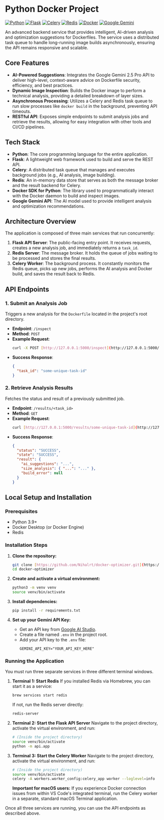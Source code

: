 # Python Docker Project

[![Python](https://img.shields.io/badge/Python-3.9%2B-blue)](https://python.org)
[![Flask](https://img.shields.io/badge/Flask-3.0-black)](https://flask.palletsprojects.com/)
[![Celery](https://img.shields.io/badge/Celery-5.3-green)](https://docs.celeryq.dev/)
[![Redis](https://img.shields.io/badge/Redis-4.5-red)](https://redis.io/)
[![Docker](https://img.shields.io/badge/Docker-20.10%2B-blue)](https://docker.com)
[![Google Gemini](https://img.shields.io/badge/Google_Gemini-2.5_Pro-purple)](https://ai.google.dev/)

An advanced backend service that provides intelligent, AI-driven analysis and optimization suggestions for Dockerfiles. The service uses a distributed task queue to handle long-running image builds asynchronously, ensuring the API remains responsive and scalable.

## Core Features

- **AI-Powered Suggestions**: Integrates the Google Gemini 2.5 Pro API to deliver high-level, context-aware advice on Dockerfile security, efficiency, and best practices.
- **Dynamic Image Inspection**: Builds the Docker image to perform a technical analysis, providing a detailed breakdown of layer sizes.
- **Asynchronous Processing**: Utilizes a Celery and Redis task queue to run slow processes like `docker build` in the background, preventing API timeouts.
- **RESTful API**: Exposes simple endpoints to submit analysis jobs and retrieve the results, allowing for easy integration with other tools and CI/CD pipelines.

## Tech Stack

- **Python**: The core programming language for the entire application.
- **Flask**: A lightweight web framework used to build and serve the REST API.
- **Celery**: A distributed task queue that manages and executes background jobs (e.g., AI analysis, image building).
- **Redis**: An in-memory data store that serves as both the message broker and the result backend for Celery.
- **Docker SDK for Python**: The library used to programmatically interact with the Docker daemon to build and inspect images.
- **Google Gemini API**: The AI model used to provide intelligent analysis and optimization recommendations.

## Architecture Overview

The application is composed of three main services that run concurrently:

1.  **Flask API Server**: The public-facing entry point. It receives requests, creates a new analysis job, and immediately returns a `task_id`.
2.  **Redis Server**: The message broker. It holds the queue of jobs waiting to be processed and stores the final results.
3.  **Celery Worker**: The background process. It constantly monitors the Redis queue, picks up new jobs, performs the AI analysis and Docker build, and saves the result back to Redis.

## API Endpoints

### 1. Submit an Analysis Job

Triggers a new analysis for the `Dockerfile` located in the project's root directory.

- **Endpoint**: `/inspect`
- **Method**: `POST`
- **Example Request**:
  ```bash
  curl -X POST [http://127.0.0.1:5000/inspect](http://127.0.0.1:5000/inspect)
  ```
- **Success Response**:
  ```json
  {
    "task_id": "some-unique-task-id"
  }
  ```

### 2. Retrieve Analysis Results

Fetches the status and result of a previously submitted job.

- **Endpoint**: `/results/<task_id>`
- **Method**: `GET`
- **Example Request**:
  ```bash
  curl [http://127.0.0.1:5000/results/some-unique-task-id](http://127.0.0.1:5000/results/some-unique-task-id)
  ```
- **Success Response**:
  ```json
  {
    "status": "SUCCESS",
    "state": "SUCCESS",
    "result": {
      "ai_suggestions": "...",
      "size_analysis": { "...": "..." },
      "build_error": null
    }
  }
  ```

## Local Setup and Installation

### Prerequisites

- Python 3.9+
- Docker Desktop (or Docker Engine)
- Redis

### Installation Steps

1.  **Clone the repository:**
    ```bash
    git clone [https://github.com/Nihalrt/docker-optimizer.git](https://github.com/Nihalrt/docker-optimizer.git)
    cd docker-optimizer
    ```

2.  **Create and activate a virtual environment:**
    ```bash
    python3 -m venv venv
    source venv/bin/activate
    ```

3.  **Install dependencies:**
    ```bash
    pip install -r requirements.txt
    ```

4.  **Set up your Gemini API Key:**
    - Get an API key from [Google AI Studio](https://aistudio.google.com/app/apikey).
    - Create a file named `.env` in the project root.
    - Add your API key to the `.env` file:
      ```
      GEMINI_API_KEY="YOUR_API_KEY_HERE"
      ```

### Running the Application

You must run three separate services in three different terminal windows.

1.  **Terminal 1: Start Redis**
    If you installed Redis via Homebrew, you can start it as a service:
    ```bash
    brew services start redis
    ```
    If not, run the Redis server directly:
    ```bash
    redis-server
    ```

2.  **Terminal 2: Start the Flask API Server**
    Navigate to the project directory, activate the virtual environment, and run:
    ```bash
    # (Inside the project directory)
    source venv/bin/activate
    python -m api.app
    ```

3.  **Terminal 3: Start the Celery Worker**
    Navigate to the project directory, activate the virtual environment, and run:
    ```bash
    # (Inside the project directory)
    source venv/bin/activate
    celery -A workers.worker_config:celery_app worker --loglevel=info
    ```
    **Important for macOS users:** If you experience Docker connection issues from within VS Code's integrated terminal, run the Celery worker in a separate, standard macOS Terminal application.

Once all three services are running, you can use the API endpoints as described above.
